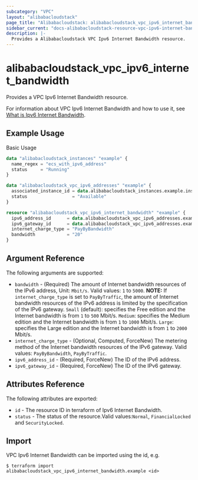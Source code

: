 ```yaml
---
subcategory: "VPC"
layout: "alibabacloudstack"
page_title: "Alibabacloudstack: alibabacloudstack_vpc_ipv6_internet_bandwidth"
sidebar_current: "docs-alibabacloudstack-resource-vpc-ipv6-internet-bandwidth"
description: |-
  Provides a Alibabacloudstack VPC Ipv6 Internet Bandwidth resource.
---
```


# alibabacloudstack\_vpc\_ipv6\_internet\_bandwidth

Provides a VPC Ipv6 Internet Bandwidth resource.

For information about VPC Ipv6 Internet Bandwidth and how to use it, see [What is Ipv6 Internet Bandwidth](https://www.alibabacloud.com/help/doc-detail/102213.htm).



## Example Usage

Basic Usage

```terraform
data "alibabacloudstack_instances" "example" {
  name_regex = "ecs_with_ipv6_address"
  status     = "Running"
}

data "alibabacloudstack_vpc_ipv6_addresses" "example" {
  associated_instance_id = data.alibabacloudstack_instances.example.instances.0.id
  status                 = "Available"
}

resource "alibabacloudstack_vpc_ipv6_internet_bandwidth" "example" {
  ipv6_address_id      = data.alibabacloudstack_vpc_ipv6_addresses.example.addresses.0.id
  ipv6_gateway_id      = data.alibabacloudstack_vpc_ipv6_addresses.example.addresses.0.ipv6_gateway_id
  internet_charge_type = "PayByBandwidth"
  bandwidth            = "20"
}

```

## Argument Reference

The following arguments are supported:

* `bandwidth` - (Required) The amount of Internet bandwidth resources of the IPv6 address, Unit: `Mbit/s`. Valid values: `1` to `5000`. **NOTE:** If `internet_charge_type` is set to `PayByTraffic`, the amount of Internet bandwidth resources of the IPv6 address is limited by the specification of the IPv6 gateway. `Small` (default): specifies the Free edition and the Internet bandwidth is from `1` to `500` Mbit/s. `Medium`: specifies the Medium edition and the Internet bandwidth is from `1` to `1000` Mbit/s. `Large`: specifies the Large edition and the Internet bandwidth is from `1` to `2000` Mbit/s.
* `internet_charge_type` - (Optional, Computed, ForceNew) The metering method of the Internet bandwidth resources of the IPv6 gateway. Valid values: `PayByBandwidth`, `PayByTraffic`.
* `ipv6_address_id` - (Required, ForceNew) The ID of the IPv6 address.
* `ipv6_gateway_id` - (Required, ForceNew) The ID of the IPv6 gateway.

## Attributes Reference

The following attributes are exported:

* `id` - The resource ID in terraform of Ipv6 Internet Bandwidth.
* `status` - The status of the resource.Valid values:`Normal`, `FinancialLocked` and `SecurityLocked`.

## Import

VPC Ipv6 Internet Bandwidth can be imported using the id, e.g.

```
$ terraform import alibabacloudstack_vpc_ipv6_internet_bandwidth.example <id>
```